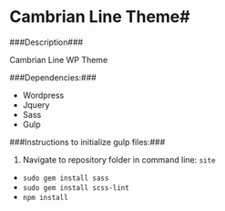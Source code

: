 # Cambrian Line Theme#

###Description###

Cambrian Line WP Theme

###Dependencies:###

- Wordpress
- Jquery
- Sass
- Gulp

###Instructions to initialize gulp files:###

1. Navigate to repository folder in command line: `site`

  - `sudo gem install sass`
  - `sudo gem install scss-lint`
  - `npm install`